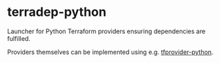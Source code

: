 # terradep-python

Launcher for Python Terraform providers ensuring dependencies are fulfilled.

Providers themselves can be implemented using e.g.
[tfprovider-python](https://gitlab.com/smheidrich/tfprovider-python).
